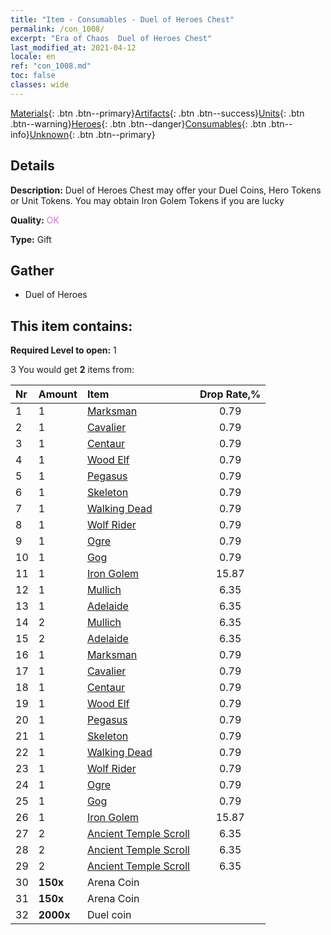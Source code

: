 ```yaml
---
title: "Item - Consumables - Duel of Heroes Chest"
permalink: /con_1008/
excerpt: "Era of Chaos  Duel of Heroes Chest"
last_modified_at: 2021-04-12
locale: en
ref: "con_1008.md"
toc: false
classes: wide
---
```

 [Materials](/Items/){: .btn .btn--primary}[Artifacts](/Items/Artifacts/){: .btn .btn--success}[Units](/Items/Units/){: .btn .btn--warning}[Heroes](/Items/Heroes/){: .btn .btn--danger}[Consumables](/Items/Consumables/){: .btn .btn--info}[Unknown](/Items/Unknown/){: .btn .btn--primary}

## Details
 **Description:** Duel of Heroes Chest may offer your Duel Coins, Hero Tokens or Unit Tokens. You may obtain Iron Golem Tokens if you are lucky

 **Quality:** <span style="color: #DA70D6">OK</span>

 **Type:** Gift

## Gather

*    Duel of Heroes 

## This item contains:

 **Required Level to open:** 1

 3 You would get **2** items  from:

  | Nr | Amount |     Item    | Drop Rate,% |
  |:---|:-------|:------------|:---------:|
  | 1 | 1 | [Marksman](/Items/unt_191/) | 0.79 | 
  | 2 | 1 | [Cavalier ](/Items/unt_195/) | 0.79 | 
  | 3 | 1 | [Centaur](/Items/unt_199/) | 0.79 | 
  | 4 | 1 | [Wood Elf](/Items/unt_201/) | 0.79 | 
  | 5 | 1 | [Pegasus](/Items/unt_202/) | 0.79 | 
  | 6 | 1 | [Skeleton](/Items/unt_208/) | 0.79 | 
  | 7 | 1 | [Walking Dead](/Items/unt_209/) | 0.79 | 
  | 8 | 1 | [Wolf Rider](/Items/unt_218/) | 0.79 | 
  | 9 | 1 | [Ogre](/Items/unt_220/) | 0.79 | 
  | 10 | 1 | [Gog](/Items/unt_227/) | 0.79 | 
  | 11 | 1 | [Iron Golem](/Items/unt_237/) | 15.87 | 
  | 12 | 1 | [Mullich](/Items/her_360/) | 6.35 | 
  | 13 | 1 | [Adelaide](/Items/her_359/) | 6.35 | 
  | 14 | 2 | [Mullich](/Items/her_360/) | 6.35 | 
  | 15 | 2 | [Adelaide](/Items/her_359/) | 6.35 | 
  | 16 | 1 | [Marksman](/Items/unt_191/) | 0.79 | 
  | 17 | 1 | [Cavalier ](/Items/unt_195/) | 0.79 | 
  | 18 | 1 | [Centaur](/Items/unt_199/) | 0.79 | 
  | 19 | 1 | [Wood Elf](/Items/unt_201/) | 0.79 | 
  | 20 | 1 | [Pegasus](/Items/unt_202/) | 0.79 | 
  | 21 | 1 | [Skeleton](/Items/unt_208/) | 0.79 | 
  | 22 | 1 | [Walking Dead](/Items/unt_209/) | 0.79 | 
  | 23 | 1 | [Wolf Rider](/Items/unt_218/) | 0.79 | 
  | 24 | 1 | [Ogre](/Items/unt_220/) | 0.79 | 
  | 25 | 1 | [Gog](/Items/unt_227/) | 0.79 | 
  | 26 | 1 | [Iron Golem](/Items/unt_237/) | 15.87 | 
  | 27 | 2 | [Ancient Temple Scroll](/Items/con_697/) | 6.35 | 
  | 28 | 2 | [Ancient Temple Scroll](/Items/con_697/) | 6.35 | 
  | 29 | 2 | [Ancient Temple Scroll](/Items/con_697/) | 6.35 | 
  | 30 |  **150x** | Arena Coin |  | 3.97 | 
  | 31 |  **150x** | Arena Coin |  | 3.97 | 
  | 32 |  **2000x** | Duel coin |  | 0 | 

